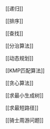 [[递归]]

[[排序]]

[[查找]]

[[分治算法]]

[[动态规划]]

[[KMP匹配算法]]

[[贪心算法]]

[[求最小生成树]]

[[求最短路径]]

[[骑士周游问题]]